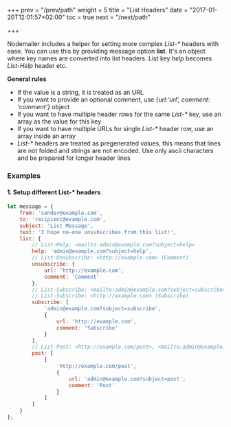 +++
prev = "/prev/path"
weight = 5
title = "List Headers"
date = "2017-01-20T12:01:57+02:00"
toc = true
next = "/next/path"

+++

Nodemailer includes a helper for setting more complex _List-*_ headers with ease. You can use this by providing message option **list**. It's an object where key names are converted into list headers. List key *help* becomes *List-Help* header etc.

**General rules**

- If the value is a string, it is treated as an URL
- If you want to provide an optional comment, use *{url:'url', comment: 'comment'}* object
- If you want to have multiple header rows for the same _List-*_ key, use an array as the value for this key
- If you want to have multiple URLs for single _List-*_ header row, use an array inside an array
- _List-*_ headers are treated as pregenerated values, this means that lines are not folded and strings are not encoded. Use only ascii characters and be prepared for longer header lines

### Examples

#### 1\. Setup different List-* headers

```javascript
let message = {
    from: 'sender@example.com',
    to: 'recipient@example.com',
    subject: 'List Message',
    text: 'I hope no-one unsubscribes from this list!',
    list: {
        // List-Help: <mailto:admin@example.com?subject=help>
        help: 'admin@example.com?subject=help',
        // List-Unsubscribe: <http://example.com> (Comment)
        unsubscribe: {
            url: 'http://example.com',
            comment: 'Comment'
        },
        // List-Subscribe: <mailto:admin@example.com?subject=subscribe>
        // List-Subscribe: <http://example.com> (Subscribe)
        subscribe: [
            'admin@example.com?subject=subscribe',
            {
                url: 'http://example.com',
                comment: 'Subscribe'
            }
        ],
        // List-Post: <http://example.com/post>, <mailto:admin@example.com?subject=post> (Post)
        post: [
            [
                'http://example.com/post',
                {
                    url: 'admin@example.com?subject=post',
                    comment: 'Post'
                }
            ]
        ]
    }
};
```
